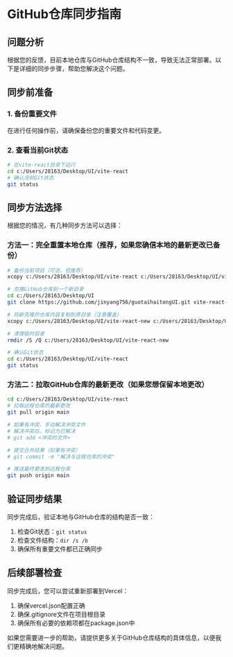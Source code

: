 # GitHub仓库同步指南

## 问题分析
根据您的反馈，目前本地仓库与GitHub仓库结构不一致，导致无法正常部署。以下是详细的同步步骤，帮助您解决这个问题。

## 同步前准备

### 1. 备份重要文件
在进行任何操作前，请确保备份您的重要文件和代码变更。

### 2. 查看当前Git状态
```bash
# 在vite-react目录下运行
cd c:/Users/28163/Desktop/UI/vite-react
# 确认当前Git状态
git status
```

## 同步方法选择
根据您的情况，有几种同步方法可以选择：

### 方法一：完全重置本地仓库（推荐，如果您确信本地的最新更改已备份）

```bash
# 备份当前项目（可选，但推荐）
xcopy c:/Users/28163/Desktop/UI/vite-react c:/Users/28163/Desktop/UI/vite-react-backup /E /H /C

# 克隆GitHub仓库到一个新目录
cd c:/Users/28163/Desktop/UI
git clone https://github.com/jinyang756/guotaihaitongUI.git vite-react-new

# 将新克隆的仓库内容复制到原目录（注意覆盖）
xcopy c:/Users/28163/Desktop/UI/vite-react-new c:/Users/28163/Desktop/UI/vite-react /E /H /C /Y

# 清理临时目录
rmdir /S /Q c:/Users/28163/Desktop/UI/vite-react-new

# 确认Git状态
cd c:/Users/28163/Desktop/UI/vite-react
git status
```

### 方法二：拉取GitHub仓库的最新更改（如果您想保留本地更改）

```bash
cd c:/Users/28163/Desktop/UI/vite-react
# 拉取远程仓库的最新更改
git pull origin main

# 如果有冲突，手动解决冲突文件
# 解决冲突后，标记为已解决
# git add <冲突的文件>

# 提交合并结果（如果有冲突）
# git commit -m "解决与远程仓库的冲突"

# 推送最终更改到远程仓库
git push origin main
```

## 验证同步结果

同步完成后，验证本地与GitHub仓库的结构是否一致：

1. 检查Git状态：`git status`
2. 检查文件结构：`dir /s /b`
3. 确保所有重要文件都已正确同步

## 后续部署检查

同步完成后，您可以尝试重新部署到Vercel：

1. 确保vercel.json配置正确
2. 确保.gitignore文件在项目根目录
3. 确保所有必要的依赖项都在package.json中

如果您需要进一步的帮助，请提供更多关于GitHub仓库结构的具体信息，以便我们更精确地解决问题。